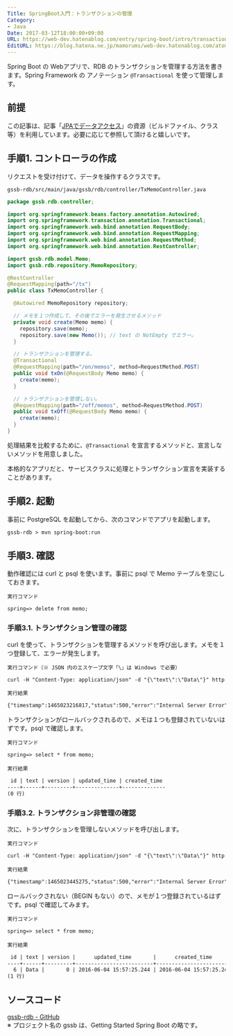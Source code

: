 ```yaml
---
Title: SpringBoot入門：トランザクションの管理
Category:
- Java
Date: 2017-03-12T18:00:00+09:00
URL: https://web-dev.hatenablog.com/entry/spring-boot/intro/transaction
EditURL: https://blog.hatena.ne.jp/mamorums/web-dev.hatenablog.com/atom/entry/10328749687179110066
---
```


Spring Boot の Webアプリで、RDB のトランザクションを管理する方法を書きます。Spring Framework の アノテーション `@Transactional` を使って管理します。


## 前提
この記事は、記事「[JPAでデータアクセス](/entry/spring-boot/intro/jpa)」の資源（ビルドファイル、クラス等）を利用しています。必要に応じて参照して頂けると嬉しいです。


## 手順1. コントローラの作成
リクエストを受け付けて、データを操作するクラスです。

`gssb-rdb/src/main/java/gssb/rdb/controller/TxMemoController.java`

```java
package gssb.rdb.controller;

import org.springframework.beans.factory.annotation.Autowired;
import org.springframework.transaction.annotation.Transactional;
import org.springframework.web.bind.annotation.RequestBody;
import org.springframework.web.bind.annotation.RequestMapping;
import org.springframework.web.bind.annotation.RequestMethod;
import org.springframework.web.bind.annotation.RestController;

import gssb.rdb.model.Memo;
import gssb.rdb.repository.MemoRepository;

@RestController
@RequestMapping(path="/tx")
public class TxMemoController {

  @Autowired MemoRepository repository;

  // メモを１つ作成して、その後でエラーを発生させるメソッド
  private void create(Memo memo) {
    repository.save(memo);
    repository.save(new Memo()); // text の NotEmpty でエラー。
  }

  // トランザクションを管理する。
  @Transactional
  @RequestMapping(path="/on/memos", method=RequestMethod.POST)
  public void txOn(@RequestBody Memo memo) {
    create(memo);
  }

  // トランザクションを管理しない。
  @RequestMapping(path="/off/memos", method=RequestMethod.POST)
  public void txOff(@RequestBody Memo memo) {
    create(memo);
  }
}
```

処理結果を比較するために、`@Transactional` を宣言するメソッドと、宣言しないメソッドを用意しました。

本格的なアプリだと、サービスクラスに処理とトランザクション宣言を実装することがあります。


## 手順2. 起動
事前に PostgreSQL を起動してから、次のコマンドでアプリを起動します。

```txt
gssb-rdb > mvn spring-boot:run
```


## 手順3. 確認
動作確認には curl と psql を使います。事前に psql で Memo テーブルを空にしておきます。

`実行コマンド`

```txt
spring=> delete from memo;
```

### 手順3.1. トランザクション管理の確認
curl を使って、トランザクションを管理するメソッドを呼び出します。メモを１つ登録して、エラーが発生します。

`実行コマンド（※ JSON 内のエスケープ文字「\」は Windows で必要）`

```txt
curl -H "Content-Type: application/json" -d "{\"text\":\"Data\"}" http://localhost:8080/tx/on/memos -X POST
```

`実行結果`

```txt
{"timestamp":1465023216817,"status":500,"error":"Internal Server Error","exception":"javax.validation....
```

トランザクションがロールバックされるので、メモは１つも登録されていないはずです。psql で確認します。

`実行コマンド`

```txt
spring=> select * from memo;
```

`実行結果`

```txt
 id | text | version | updated_time | created_time
----+------+---------+--------------+--------------
(0 行)
```

### 手順3.2. トランザクション非管理の確認
次に、トランザクションを管理しないメソッドを呼び出します。

`実行コマンド`

```txt
curl -H "Content-Type: application/json" -d "{\"text\":\"Data\"}" http://localhost:8080/tx/off/memos -X POST
```

`実行結果`

```txt
{"timestamp":1465023445275,"status":500,"error":"Internal Server Error","exception":"javax.validation....
```

ロールバックされない（BEGIN もない）ので、メモが１つ登録されているはずです。psql で確認してみます。

`実行コマンド`

```txt
spring=> select * from memo;
```

`実行結果`

```txt
 id | text | version |      updated_time       |      created_time
----+------+---------+-------------------------+-------------------------
  6 | Data |       0 | 2016-06-04 15:57:25.244 | 2016-06-04 15:57:25.244
(1 行)
```


## ソースコード
[gssb-rdb - GitHub](https://github.com/mamorum/blog/tree/master/code/gssb-rdb)  
※ プロジェクト名の gssb は、Getting Started Spring Boot の略です。
